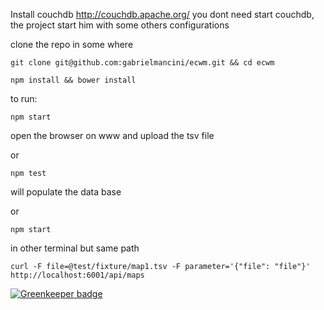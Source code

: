 


Install couchdb
http://couchdb.apache.org/
you dont need start couchdb, the project start him with some others configurations


clone the repo in some where
```
git clone git@github.com:gabrielmancini/ecwm.git && cd ecwm
```

```
npm install && bower install
```


to run:

```
npm start
```
open the browser on www and upload the tsv file

or

```
npm test
```
will populate the data base

or

```
npm start
```
in other terminal but same path

```
curl -F file=@test/fixture/map1.tsv -F parameter='{"file": "file"}'  http://localhost:6001/api/maps
```




[![Greenkeeper badge](https://badges.greenkeeper.io/gabrielmancini/ecwm.svg)](https://greenkeeper.io/)